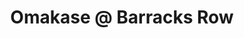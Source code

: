 ---
layout: place
title: "Omakase @ Barracks Row"
permalink: /district-of-columbia/washington/omakase-barracks-row.html
stateAbbr: DC
stateName: District of Columbia
cityName: Washington
seo:
  name: "Omakase @ Barracks Row"
  type: Restaurant
  links: https://www.omakasedc.com/
description: "Omakase @ Barracks Row serves delicious sushi in Washington, District of Columbia. Try fresh Japanese dishes for a great dining experience. Available for, and dinner."
place_id: ChIJFZO8ACO5t4kRZPCSdzahTs4
photos:
  - name: >-
      places/ChIJFZO8ACO5t4kRZPCSdzahTs4/photos/AeeoHcInvE0eLkfTSZMJsIRk0cxGH8Dqe2xEGNvxtuZvM-xAr3jZFdK8BPPkiuJtiKUWbaoxLl9k2R4qxgxbjAVyIAnC5azuTxm3WbkS5oaBEQUQj6wq0cZmE3PP5J77cQJ54iJnyLy1dalH9BAh3FXWI54EeszSQUFAs0ldlglvIs6vRDghvwJ2ox_2PO-BbUOAsEAHlrC0jYx4_Bo7v7wAIHxgWd2sN693bC6Ix0xhg5zxmmiDfCxNXWkJapobR1sDZP2S6bWP7yL8bgKeARjYOWiR0sLLxoo8sj98tIpz59lX8g
    widthPx: 2048
    heightPx: 1365
    authorAttributions:
      - displayName: Omakase @ Barracks Row
        uri: https://maps.google.com/maps/contrib/116677827097190509020
        photoUri: >-
          https://lh3.googleusercontent.com/a-/ALV-UjVUZpS-LdqhglyaVVte6aKmk_VktnEccPBhqZm3MNAwdbxNUwg=s100-p-k-no-mo
    flagContentUri: >-
      https://www.google.com/local/imagery/report/?cb_client=maps_api_places.places_api&image_key=!1e10!2sAF1QipPxJpBShE9Qvn5h7dGZ-tMyJhzqsrg4Z5skpQ1g&hl=en-US
    googleMapsUri: >-
      https://www.google.com/maps/place//data=!3m4!1e2!3m2!1sAF1QipPxJpBShE9Qvn5h7dGZ-tMyJhzqsrg4Z5skpQ1g!2e10!4m2!3m1!1s0x89b7b92300bc9315:0xce4ea1367792f064
  - name: >-
      places/ChIJFZO8ACO5t4kRZPCSdzahTs4/photos/AeeoHcIt3C9kLCGjJTVN6n28laSchVn4eqLucXvEVrawHzaQ14y8FWo4NWN1KNQqD46IuP4geXfbMCoR2MPob3pD6xA-Jaww3ddYmhlt8xgeaWt9-1bewVNVwXTVgUCMlp_9bcFQvt6z-W3lu9dsyqH0sCWF7esioAbte7uiiRatOkH7ouQuJgQMN6jNITr0zfuhL6pgUD9eNHiyxUsZl8LHPoPbXMif6XMZ8txZFtmWvlhi_RDkRjd7z1oUas0tGnFvlz2669EYl017MFqd-jXyzwCfRvWQLWD6kWtJ5yNXvPOSvA
    widthPx: 2048
    heightPx: 1365
    authorAttributions:
      - displayName: Omakase @ Barracks Row
        uri: https://maps.google.com/maps/contrib/116677827097190509020
        photoUri: >-
          https://lh3.googleusercontent.com/a-/ALV-UjVUZpS-LdqhglyaVVte6aKmk_VktnEccPBhqZm3MNAwdbxNUwg=s100-p-k-no-mo
    flagContentUri: >-
      https://www.google.com/local/imagery/report/?cb_client=maps_api_places.places_api&image_key=!1e10!2sAF1QipMzNqctyy2NCSM9yWuF-nMADob8ko9JkISnB3Zh&hl=en-US
    googleMapsUri: >-
      https://www.google.com/maps/place//data=!3m4!1e2!3m2!1sAF1QipMzNqctyy2NCSM9yWuF-nMADob8ko9JkISnB3Zh!2e10!4m2!3m1!1s0x89b7b92300bc9315:0xce4ea1367792f064
  - name: >-
      places/ChIJFZO8ACO5t4kRZPCSdzahTs4/photos/AeeoHcLpO6TJRKgYgBCCFuPYMBzQGo0JalMjDzSLSEmtBc5wGSUOq5ni-WEyHm_jUlEzLJWD2UL3sA5vg0I9UjNH4vtXedeBkmBTgQUujZgNeplgf6psm9keGxApdy5OLQCqXjhYHc4UVFahI_AWqBhUa_h1J0gJ0w-2EHV62z3s6olE8AybNso8PofE25adR3R2i-I2_svzu_tNW64T8D1NTb2ANTXrQhVIHbN-SiGu0znnFyWaaKuootHprliynOGHvf5tUXtMD-0N4rp1dUugZa4MUGpbLfVkBk1--CLWw5AFNs7q1md3Juize9UMjw0bK8UgPneap7TqhE-jqjfYFpXFpds30nlUzXYPRw21wiIFWMcynxkJf1ep3vkvkgEdw8YrMRvpZHfLjF3pIODfNm3Q2-ZSPU3_qXKM8Qj-JwuWhnMg
    widthPx: 3024
    heightPx: 4032
    authorAttributions:
      - displayName: Se Chang
        uri: https://maps.google.com/maps/contrib/113533665662300054461
        photoUri: >-
          https://lh3.googleusercontent.com/a-/ALV-UjWDqtHYf88lvBKGj2JcSqrClmNeZ8rs6dmvNP75QoDECFm54ypByw=s100-p-k-no-mo
    flagContentUri: >-
      https://www.google.com/local/imagery/report/?cb_client=maps_api_places.places_api&image_key=!1e10!2sCIHM0ogKEICAgID7gvOO-gE&hl=en-US
    googleMapsUri: >-
      https://www.google.com/maps/place//data=!3m4!1e2!3m2!1sCIHM0ogKEICAgID7gvOO-gE!2e10!4m2!3m1!1s0x89b7b92300bc9315:0xce4ea1367792f064
  - name: >-
      places/ChIJFZO8ACO5t4kRZPCSdzahTs4/photos/AeeoHcLe8IIlGqbV0oE0QJvr0sd-UCtVgVBCCE6cLahSGAlDRZzI5FJSS__piHiKrGp7vOyZk-DDucnFZNxtJ5LAg8sGcnvpfJPqaUIwQYL6ALgAG1IiJGoipxFW19BDm07FlHB0P7yZIeovhpblj46YCltEU4COT_3ptoEE3i9JjbLpNQ1SLOt-6cX5Eg3DaDrraX0HlYQlnik7mbMcj4rVlb5ZvUHMDuk8Gr59d2wqZGKZbPB2NK9QUwp8NNb6geKGdS18-Ke-9KLmKF3IEXbTkgb1AJizwKTtdtSQNQ_CzS63OlXhLIW8X-ZFLzieYu0EHVtFDF0s8zz7uiee8mk7aZjVLBzE2-a_4-zh2e9wAYVwJLsXJHIiZkmVXCJemecsQeMnnPP9JjRsOWo_Ch_gRclPXucpwchahqXYezNw9Ycv8A
    widthPx: 4080
    heightPx: 3072
    authorAttributions:
      - displayName: Charles Anderson
        uri: https://maps.google.com/maps/contrib/103935890250255771030
        photoUri: >-
          https://lh3.googleusercontent.com/a-/ALV-UjWIE-wFZ4JvkAZENNBSqaPkLBhKeNWJFxK28s49kCH3TCuVIf7LDQ=s100-p-k-no-mo
    flagContentUri: >-
      https://www.google.com/local/imagery/report/?cb_client=maps_api_places.places_api&image_key=!1e10!2sCIHM0ogKEICAgICLtsSGIg&hl=en-US
    googleMapsUri: >-
      https://www.google.com/maps/place//data=!3m4!1e2!3m2!1sCIHM0ogKEICAgICLtsSGIg!2e10!4m2!3m1!1s0x89b7b92300bc9315:0xce4ea1367792f064
  - name: >-
      places/ChIJFZO8ACO5t4kRZPCSdzahTs4/photos/AeeoHcI_5_j7aLRLzlzGn23BXPO4HRCVTGeXpxXGzbPnlIy98ulaUxFjqPpzYCHI6ctYS_tiv_H03sN1p9zwlHpyWgl86KIg4eNK9eYvUmKL9zbz3ZkjtJmIZH6NoktXege1m7405rlNKhC5aqTkPx5YoVHJ0St27TYP21kOgglOWKA8wQvFLgNT2f5rG11hmTHwFB-OsuywpevvljkpwsJByPbpeXSzWsV4dP3J1Cod7GQWSWVQs2WcLjqd7URKWE7EXCA0x37UxsGaHU5EvAAeXu72emYhPAm0nydtHFNeLEPjJLLXQXo2iVdwsN8SzhAAfsP3STrm5jn0DYdB2wmzeK8b7GPuHjs1DGTYN4R-iDMbX4I7oKVD5_qt5S-oMRbgmd5T6Hrol9EdWs4K_7JIhMFmBdl17z28AFuCTE4rnnwMjQ
    widthPx: 3024
    heightPx: 4032
    authorAttributions:
      - displayName: jared
        uri: https://maps.google.com/maps/contrib/104863973260453576821
        photoUri: >-
          https://lh3.googleusercontent.com/a/ACg8ocJRtSGx_k3JKnev8Z4uzaQku56AZWUBSA4v2EPt2PHJE9_J4poj=s100-p-k-no-mo
    flagContentUri: >-
      https://www.google.com/local/imagery/report/?cb_client=maps_api_places.places_api&image_key=!1e10!2sCIHM0ogKEICAgMDQ-reAdw&hl=en-US
    googleMapsUri: >-
      https://www.google.com/maps/place//data=!3m4!1e2!3m2!1sCIHM0ogKEICAgMDQ-reAdw!2e10!4m2!3m1!1s0x89b7b92300bc9315:0xce4ea1367792f064
  - name: >-
      places/ChIJFZO8ACO5t4kRZPCSdzahTs4/photos/AeeoHcLL0N2nouBgOrZ3KM2_3nvav7ATw7mEByt7hTM8XWfwlmYLnx0R4XKmWYQ5ZHI6IEGBBLLMREi49p5eNoE76Qx4cuwF4Ig5boyaw_Y9pdX5l_yG0F8x8hyCtbJ9wuedFvFtHxfSg18rRz49hNIqmqYVQHaZrCk6lkD6K6eIeXeEWTiNjtza3OMgNI8Ify_swEXNmeEdmbEaVANoCO04aE8R2mO-_zoXtDPn9oiw-5w4rS4kww0o_yyn42cXoyC7qGPIrAOL2UXyukylG-zWapFINfBuII2EJvFBkvwHablNtPQ0VikA84On_Y5Umi3H7c7zfGC68OjsTouGIwQe0wNIw6tbXQTiZkLIKrw5y91hbQMByPjZra45ovWm2KtFIvl3GSFjxbvB1r2g6IbskY36EuoN8eW9v7i3i2s496rxRjRt
    widthPx: 4032
    heightPx: 2268
    authorAttributions:
      - displayName: Taylor Derr
        uri: https://maps.google.com/maps/contrib/111261164755947133215
        photoUri: >-
          https://lh3.googleusercontent.com/a-/ALV-UjU1Stf_XRsGstmYhgDC0tbD-b9FoR9flcZjM73Kvj4uAEyYSIgTHA=s100-p-k-no-mo
    flagContentUri: >-
      https://www.google.com/local/imagery/report/?cb_client=maps_api_places.places_api&image_key=!1e10!2sCIHM0ogKEICAgIDPkoW5-QE&hl=en-US
    googleMapsUri: >-
      https://www.google.com/maps/place//data=!3m4!1e2!3m2!1sCIHM0ogKEICAgIDPkoW5-QE!2e10!4m2!3m1!1s0x89b7b92300bc9315:0xce4ea1367792f064
  - name: >-
      places/ChIJFZO8ACO5t4kRZPCSdzahTs4/photos/AeeoHcIYdAwyCVtqWfqklQhnznZbPh1kjBsXIGloe1Civ4la70Fk7QyI06MZBCpLKcv4hR3jOzIfwJF11j5aYMBLsJ2XKXvUYiPhU8n_Tc4158VLZpwIP55wyNI_nB65RGhdpkUOtluh2wASk6ommqWTvtMWOrXwrcdcU8InVgO5DLoweybbwaG4zryTm0eF2UH2XnxAT84-Tp95SjIrAuERRX3X7d8Qy5EYfEmFf6E2fMKws5N4geMNQgNiH10s9qnho0bhLWR9kPE457jKiIsHybyYepSVkpDhu6uVmqaJ2aKEDrkvrzb591xGeCUHRqmT8_1hbgCOemp8Zn3vgHXpv7FLRQgJ_i9Sa_EPjhpqL7vyhm-YgKsuMsFiiCiKS0-6spRfAB3euZB_Q6XcxQP655v3a6bKvjbOc1TybhGjUIevlg
    widthPx: 3600
    heightPx: 4800
    authorAttributions:
      - displayName: Raegan
        uri: https://maps.google.com/maps/contrib/108047536557546394889
        photoUri: >-
          https://lh3.googleusercontent.com/a/ACg8ocLuiv15Li8ND9sA6ZaX9RBO422bIBsGMOksdwIXmUFT0bhIzA=s100-p-k-no-mo
    flagContentUri: >-
      https://www.google.com/local/imagery/report/?cb_client=maps_api_places.places_api&image_key=!1e10!2sCIHM0ogKEICAgID749iCPw&hl=en-US
    googleMapsUri: >-
      https://www.google.com/maps/place//data=!3m4!1e2!3m2!1sCIHM0ogKEICAgID749iCPw!2e10!4m2!3m1!1s0x89b7b92300bc9315:0xce4ea1367792f064
  - name: >-
      places/ChIJFZO8ACO5t4kRZPCSdzahTs4/photos/AeeoHcJVFAdsHY1TePD0anHaO-7UqKyDXOYMmrW-aHsGLLFdaxeoBWZYPFh1PhAMls6vSau1O9UC_phRopn3rppQhXZr2kQikQwHgmuhi-Gu_GbUw3W-6i64C4uMHLJzgn6A6Sprnb6IU-s-rJFy5Fzun39UjE6xK7IDb73_2b3j0pwdi4_ePovLW3hAFCIFywRRy2IwMemw3wFAxRIixFbeoTxo-HQZ4HPOSOZYrCvhsXCWGVcUY_0ozhKrBK4TjV6_3INgVCwjsQZUtGMBl2R47pCDgPrPUs-mR1j9kF7_1DQWt0LzF9btAqLHKMZlfnjc2YQcbNuJ67_3PfkwFXfiQBE-d3cYwua4OfenrawmAPMeBgawFy4GNFZ5k3YgtMwyeaz1oJmsxJnXOx-EY2gEbDCtllDiLvzONjFFHOMqCByiQxw
    widthPx: 4032
    heightPx: 3024
    authorAttributions:
      - displayName: Elizabeth El-Nattar
        uri: https://maps.google.com/maps/contrib/110167735333395501897
        photoUri: >-
          https://lh3.googleusercontent.com/a-/ALV-UjUz6e3RqKU-rzT02keiKruGeZAWUTicHAa2FomgJIF4GYekr2Bz=s100-p-k-no-mo
    flagContentUri: >-
      https://www.google.com/local/imagery/report/?cb_client=maps_api_places.places_api&image_key=!1e10!2sCIHM0ogKEICAgIDruefqvAE&hl=en-US
    googleMapsUri: >-
      https://www.google.com/maps/place//data=!3m4!1e2!3m2!1sCIHM0ogKEICAgIDruefqvAE!2e10!4m2!3m1!1s0x89b7b92300bc9315:0xce4ea1367792f064
  - name: >-
      places/ChIJFZO8ACO5t4kRZPCSdzahTs4/photos/AeeoHcKod4Pr4E7qN4R4nNBhuc_qIpyltQJ0lxpHoHe2oo9L2t0nXak3qL5L14wDXWKaSOGtBAI98-AoKpuVWuEQX-5NSNiS1_Orv83F_IN_PWX8-E0jml1TZ1utzcrvAxjEO6_5JmWL19vcrG3GLE7EkwVfCM4c3I6SABmWpoJczg2_Z99WcjrvPlCI-tO7M8CtrfsvN7EfMQCf6WsUTjqe2jegengBB010WHdtlOrnFt1mWCEZ5rUnA4XlNo8-Q7c5MZIrQ4uNg-nfUyZ2vrodag-tPmV4EXwbIZ4SIQQJQxE9VQ
    widthPx: 3709
    heightPx: 2474
    authorAttributions:
      - displayName: Omakase @ Barracks Row
        uri: https://maps.google.com/maps/contrib/116677827097190509020
        photoUri: >-
          https://lh3.googleusercontent.com/a-/ALV-UjVUZpS-LdqhglyaVVte6aKmk_VktnEccPBhqZm3MNAwdbxNUwg=s100-p-k-no-mo
    flagContentUri: >-
      https://www.google.com/local/imagery/report/?cb_client=maps_api_places.places_api&image_key=!1e10!2sAF1QipMoLvm_qpJVO4l77IEujR1CD3dr_hCMe474HMwb&hl=en-US
    googleMapsUri: >-
      https://www.google.com/maps/place//data=!3m4!1e2!3m2!1sAF1QipMoLvm_qpJVO4l77IEujR1CD3dr_hCMe474HMwb!2e10!4m2!3m1!1s0x89b7b92300bc9315:0xce4ea1367792f064
  - name: >-
      places/ChIJFZO8ACO5t4kRZPCSdzahTs4/photos/AeeoHcIPbzwnoUIueOutS-MobOh1mpLHii8d19zi0v-cDHcUyWGgDqBkA8_JKIaAXTMAIBiHZVE7ZNOh9BsoZ-9Q0W_-t2mKKRj7oQ-KS80o0fLsm1taHbal9QRs0KjSExqmR6MLTIXbwHJeNJxdbHZ_SEu6rQeKSXUHz4Rkw-JbpS5_Hs-IpyMU3pOiLScBXFcaHVPV6n-Km-upIR4iMYR9TadXc-lQCw9SDWycDjuVCSrg5sHTAEqzemGuPh5hw78zhjQ66TLZOfGQi2RK1XtsFiEaARa1r9PmqaENlfjXIiLCU9j7D5NOHCmPCJt-iw2GI-C87Gi-03n9hggl8H0T8ze3kYBqoAUCgyIBMD6WqKQgOw81ZuIM0aaphAI-irnyXfHthCg-D4kjdfMeeyJC4izzarG4-0Y9jEBsredXugagrQ
    widthPx: 3024
    heightPx: 3859
    authorAttributions:
      - displayName: Soo Lee
        uri: https://maps.google.com/maps/contrib/111976641151577660186
        photoUri: >-
          https://lh3.googleusercontent.com/a/ACg8ocIhe52D5CJLesx1N0Q_DHHbKEFwMCOypwzufswX8WPdb7L2sA4Z=s100-p-k-no-mo
    flagContentUri: >-
      https://www.google.com/local/imagery/report/?cb_client=maps_api_places.places_api&image_key=!1e10!2sCIHM0ogKEICAgIDDvNbJXA&hl=en-US
    googleMapsUri: >-
      https://www.google.com/maps/place//data=!3m4!1e2!3m2!1sCIHM0ogKEICAgIDDvNbJXA!2e10!4m2!3m1!1s0x89b7b92300bc9315:0xce4ea1367792f064
address: 522 8th St SE, Washington, DC 20003, USA
street: 522 8th St SE
city: Washington
state: DC
zip: '20003'
country: USA
neighborhood: Capitol Hill
latitude: '38.881890'
longitude: '-76.994786'
accessibility_options: null
business_status: OPERATIONAL
name: Omakase @ Barracks Row
google_maps_links: null
primary_type: Sushi Restaurant
opening_hours:
  regular: null
  current: null
secondary_opening_hours:
  regular:
    weekdayDescriptions: null
    type: null
  current:
    weekdayDescriptions: null
    type: null
phone: (202) 481-1640
price_level: null
price_range: null
rating: '4.8'
rating_count: 0
website: https://www.omakasedc.com/
reviews:
  - ChdDSUhNMG9nS0VJQ0FnTURBemZ6RGlnRRAB
  - ChdDSUhNMG9nS0VJQ0FnTURRLXJlQXB3RRAB
  - ChZDSUhNMG9nS0VJQ0FnTURncC1fNk9REAE
  - ChdDSUhNMG9nS0VJQ0FnSUR2NG82Ui1nRRAB
  - ChZDSUhNMG9nS0VJQ0FnSUQzMmFmd2ZREAE
parking_options:
  freeStreetParking: true
  paidStreetParking: true
payment_options:
  acceptsCreditCards: true
  acceptsDebitCards: true
  acceptsNfc: true
allow_dogs: null
curbside_pickup: null
delivery: false
dine_in: true
good_for_children: false
good_for_groups: null
good_for_sports: false
live_music: false
menu_for_children: false
outdoor_seating: null
reservable: true
restroom: true
serves_beer: true
serves_breakfast: null
serves_brunch: null
serves_cocktails: null
serves_coffee: false
serves_dinner: true
serves_dessert: true
serves_lunch: null
serves_vegetarian_food: false
serves_wine: true
takeout: null
update_category: essentials
summary: null

---